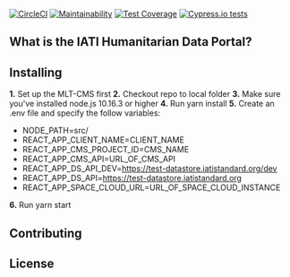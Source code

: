 [![CircleCI](https://circleci.com/gh/zimmerman-zimmerman/mlt-frontend.svg?style=svg&circle-token=ab45d5e13a4eb1d9b99b6b2622937f3b00c436ab)](https://circleci.com/gh/zimmerman-zimmerman/mlt-frontend)
[![Maintainability](https://api.codeclimate.com/v1/badges/4824056e61afa2019da5/maintainability)](https://codeclimate.com/repos/5d307081c8591501b500efd2/maintainability)
[![Test Coverage](https://api.codeclimate.com/v1/badges/4824056e61afa2019da5/test_coverage)](https://codeclimate.com/repos/5d307081c8591501b500efd2/test_coverage)
[![Cypress.io tests](https://img.shields.io/badge/cypress.io-tests-green.svg?style=flat-square)](https://cypress.io)


## What is the IATI Humanitarian Data Portal?


## Installing

<b>1.</b> Set up the MLT-CMS first
<b>2.</b> Checkout repo to local folder
<b>3.</b> Make sure you've installed node.js 10.16.3 or higher
<b>4.</b> Run yarn install 
<b>5.</b> Create an .env file and specify the follow variables:
- NODE_PATH=src/
- REACT_APP_CLIENT_NAME=CLIENT_NAME
- REACT_APP_CMS_PROJECT_ID=CMS_NAME
- REACT_APP_CMS_API=URL_OF_CMS_API
- REACT_APP_DS_API_DEV=https://test-datastore.iatistandard.org/dev
- REACT_APP_DS_API=https://test-datastore.iatistandard.org
- REACT_APP_SPACE_CLOUD_URL=URL_OF_SPACE_CLOUD_INSTANCE

<b>6.</b> Run yarn start 

## Contributing

## License
